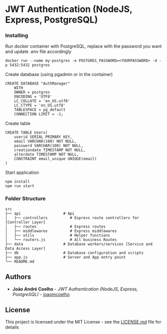 # JWT Authentication (NodeJS, Express, PostgreSQL)

### Installing

Run docker container with PostgreSQL, replace <YOURPASSWORD> with the password you want and update .env file accordingly
```
docker run --name my-postgres -e POSTGRES_PASSWORD=<YOURPASSWORD> -d -p 5432:5432 postgres
```

Create database (using pgadmin or in the container)
```
CREATE DATABASE "AuthManager"
    WITH 
    OWNER = postgres
    ENCODING = 'UTF8'
    LC_COLLATE = 'en_US.utf8'
    LC_CTYPE = 'en_US.utf8'
    TABLESPACE = pg_default
    CONNECTION LIMIT = -1;
```

Create table
```
CREATE TABLE Users(
	userid SERIAL PRIMARY KEY,
	email VARCHAR(100) NOT NULL,
	password VARCHAR(100) NOT NULL,
	creationdate TIMESTAMP NOT NULL,
	alterdate TIMESTAMP NOT NULL,
	CONSTRAINT email_unique UNIQUE(email)
)
```

Start application
```
npm install
npm run start
```

### Folder Structure

    src
    ├── api                   # Api
    │   ├── controllers          # Express route controllers for  [Controller Layer]
    │   ├── routes               # Express routes 
    │   ├── middlewares          # Express middlewares
    │   ├── utils                # Helper functions
    │   └── routers.js           # All business Routes
    ├── data                  # Database workers/services [Service and Data Access Layer]
    ├── db                    # Database configuration and scripts
    ├── app.js                # Server and App entry point
    └── README.md


## Authors
* **João André Coelho** - *JWT Authentication (NodeJS, Express, PostgreSQL)* - [joaomcoelho](https://github.com/joaomcoelho)

## License
This project is licensed under the MIT License - see the [LICENSE.md](LICENSE.md) file for details
